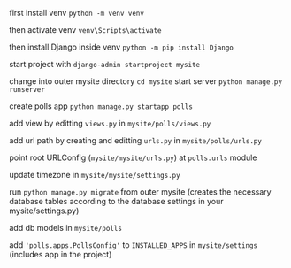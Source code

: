 first install venv `python -m venv venv`

then activate venv `venv\Scripts\activate`

then install Django inside venv `python -m pip install Django`

start project with `django-admin startproject mysite`

change into outer mysite directory `cd mysite`
start server `python manage.py runserver`

create polls app `python manage.py startapp polls`

add view by editting `views.py` in `mysite/polls/views.py`

add url path by creating and editting `urls.py` in `mysite/polls/urls.py`

point root URLConfig (`mysite/mysite/urls.py`) at `polls.urls` module

update timezone in `mysite/mysite/settings.py`

run `python manage.py migrate` from outer mysite (creates the necessary database tables according to the database settings in your mysite/settings.py)

add db models in `mysite/polls`

add `'polls.apps.PollsConfig'` to `INSTALLED_APPS` in `mysite/settings` (includes app in the project)
